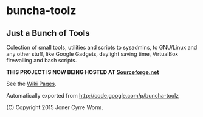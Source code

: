 # buncha-toolz
## Just a Bunch of Tools
Colection of small tools, utilities and scripts to sysadmins, to GNU/Linux and any other stuff, like Google Gadgets, daylight saving time, VirtualBox firewalling and bash scripts.

**THIS PROJECT IS NOW BEING HOSTED AT [Sourceforge.net](http://buncha-toolz.sourceforge.net)**

See the [Wiki Pages](../../tree/wiki).

Automatically exported from http://code.google.com/p/buncha-toolz

(C) Copyright 2015 Joner Cyrre Worm.
